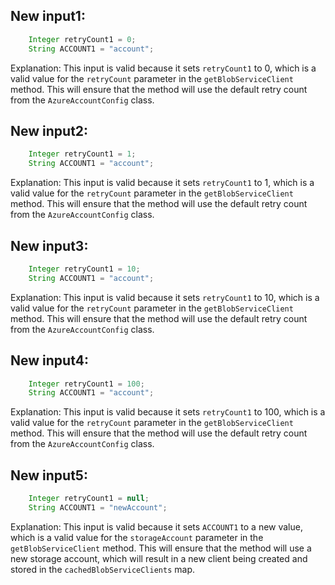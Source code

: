 ## New input1:
```java
    Integer retryCount1 = 0;
    String ACCOUNT1 = "account";
```
Explanation: This input is valid because it sets `retryCount1` to 0, which is a valid value for the `retryCount` parameter in the `getBlobServiceClient` method. This will ensure that the method will use the default retry count from the `AzureAccountConfig` class.

## New input2:
```java
    Integer retryCount1 = 1;
    String ACCOUNT1 = "account";
```
Explanation: This input is valid because it sets `retryCount1` to 1, which is a valid value for the `retryCount` parameter in the `getBlobServiceClient` method. This will ensure that the method will use the default retry count from the `AzureAccountConfig` class.

## New input3:
```java
    Integer retryCount1 = 10;
    String ACCOUNT1 = "account";
```
Explanation: This input is valid because it sets `retryCount1` to 10, which is a valid value for the `retryCount` parameter in the `getBlobServiceClient` method. This will ensure that the method will use the default retry count from the `AzureAccountConfig` class.

## New input4:
```java
    Integer retryCount1 = 100;
    String ACCOUNT1 = "account";
```
Explanation: This input is valid because it sets `retryCount1` to 100, which is a valid value for the `retryCount` parameter in the `getBlobServiceClient` method. This will ensure that the method will use the default retry count from the `AzureAccountConfig` class.

## New input5:
```java
    Integer retryCount1 = null;
    String ACCOUNT1 = "newAccount";
```
Explanation: This input is valid because it sets `ACCOUNT1` to a new value, which is a valid value for the `storageAccount` parameter in the `getBlobServiceClient` method. This will ensure that the method will use a new storage account, which will result in a new client being created and stored in the `cachedBlobServiceClients` map.
